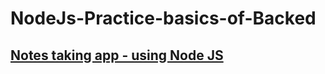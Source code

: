 # NodeJs-Practice-basics-of-Backed
## [Notes taking app - using Node JS](https://github.com/Anudeep-313/notes_taking_app)
